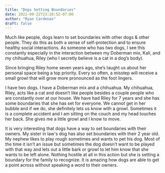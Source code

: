 ```yaml
---
title: "Dogs Setting Boundaries"
date: 2022-09-22T23:28:52-07:00
author: "Ryan Cardenas"
draft: false
---
```


Much like people, dogs learn to set boundaries with other dogs & other people. They do this as both a sense of self-protection and to ensure healthy social interactions. As someone who has two dogs, I see this constantly especially in the interaction between my Doberman mix, Kali, and my chihuahua, Riley (who I secretly believe is a cat in a dog’s body). 

Since bringing Riley home seven years ago, she’s taught us about her personal space being a top priority. Every so often, a misstep will receive a small growl that will grow more pronounced as the foot lingers.

I have two dogs. I have a Doberman mix and a chihuahua. My chihuahua, Riley, acts like a cat and doesn’t like people besides a couple people who are constantly over at our house. We have had Riley for 7 years and she has  some boundaries that she has set for everyone. We cannot get in her bubble and if we do, she definitely lets us know with a growl. Sometimes it is a complete accident and I am sitting on the couch and my head touches her back. She gives me a little growl and I know to move. 

It is very interesting that dogs have a way to set boundaries with their owners. My sister in law's dog has also set boundaries with their 2 year old. My nephew likes to play rough sometimes and wants to pet his dog. Most of the time it isn’t an issue but sometimes the dog doesn’t want to be played with that way and lets out a little bark or growl to let him know that she wants to be left alone. Nothing hostile at all in this action but she is setting a boundary for the family to recognize. It is amazing how dogs are able to get a point across without speaking a word to their owners. 
